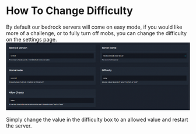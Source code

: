# How To Change Difficulty
By default our bedrock servers will come on easy mode, if you would like more of a challenge, or to fully turn off mobs, you can change the difficulty on the settings page.
![package box](../../public/bedrock-settings.png)

Simply change the value in the difficulty box to an allowed value and restart the server.